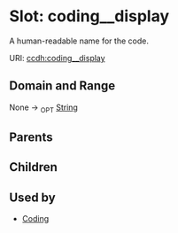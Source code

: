 
# Slot: coding__display


A human-readable name for the code.

URI: [ccdh:coding__display](https://example.org/ccdh/coding__display)


## Domain and Range

None ->  <sub>OPT</sub> [String](../types/String.md)

## Parents


## Children


## Used by

 * [Coding](../classes/Coding.md)
